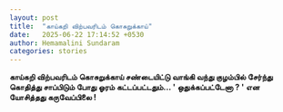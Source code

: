 ```yaml
---
layout: post
title:  "காய்கறி விற்பவரிடம் கொசுறுக்காய்"
date:   2025-06-22 17:14:52 +0530
author: Hemamalini Sundaram
categories: stories
---
```


**காய்கறி விற்பவரிடம் கொசுறுக்காய் சண்டையிட்டு வாங்கி வந்து குழம்பில் சேர்ந்து
கொதித்து சாப்பிடும் போது ஓரம் கட்டப்பட்டதும்\... \' ஒதுக்கப்பட்டேனா ? \' என
யோசித்தது கருவேப்பிலை !**
